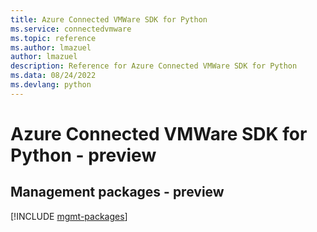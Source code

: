 ```yaml
---
title: Azure Connected VMWare SDK for Python
ms.service: connectedvmware
ms.topic: reference
ms.author: lmazuel
author: lmazuel
description: Reference for Azure Connected VMWare SDK for Python
ms.data: 08/24/2022
ms.devlang: python
---
```

# Azure Connected VMWare SDK for Python - preview

## Management packages - preview
[!INCLUDE [mgmt-packages](connected-vmware-mgmt-index.md)]